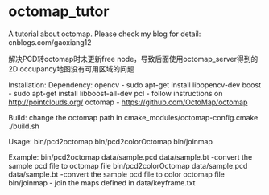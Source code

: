# octomap_tutor
A tutorial about octomap. Please check my blog for detail: cnblogs.com/gaoxiang12

解决PCD转octomap时未更新free node，导致后面使用octomap_server得到的2D occupancy地图没有可用区域的问题

Installation:
Dependency: 
  opencv - sudo apt-get install libopencv-dev
  boost - sudo apt-get install libboost-all-dev
  pcl - follow instructions on http://pointclouds.org/
  octomap - https://github.com/OctoMap/octomap

Build:
  change the octomap path in cmake_modules/octomap-config.cmake
  ./build.sh
  
Usage:
  bin/pcd2octomap <input-file> <output-file>
  bin/pcd2colorOctomap <input-file> <output-file>
  bin/joinmap
  
Example:
  bin/pcd2octomap data/sample.pcd data/sample.bt
    -convert the sample pcd file to octomap file
  bin/pcd2colorOctomap data/sample.pcd data/sample.bt
    -convert the sample pcd file to color octomap file
  bin/joinmap
    - join the maps defined in data/keyframe.txt

